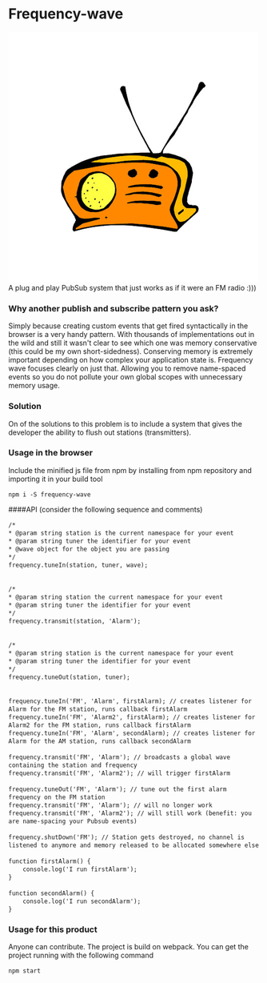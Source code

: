 # Frequency-wave 
<img src="src/radio.jpg"> <br>
A plug and play PubSub system that just works as if it were an FM radio :)))

### Why another publish and subscribe pattern you ask?
Simply because creating custom events that get fired syntactically in the browser is a very handy pattern. With thousands of implementations out in the wild and still it wasn't clear to see which one was memory conservative (this could be my own short-sidedness). Conserving memory is extremely important depending on how complex your application state is. Frequency wave focuses clearly on just that. Allowing you to remove name-spaced events so you do not pollute your own global scopes with unnecessary memory usage.

### Solution
On of the solutions to this problem is to include a system that gives the developer the ability to flush out stations (transmitters).

### Usage in the browser
Include the minified js file from npm by installing from npm repository and importing it in your build tool
```
npm i -S frequency-wave
```

####API (consider the following sequence and comments)
```
/*
* @param string station is the current namespace for your event
* @param string tuner the identifier for your event
* @wave object for the object you are passing
*/
frequency.tuneIn(station, tuner, wave);


/*
* @param string station the current namespace for your event
* @param string tuner the identifier for your event
*/
frequency.transmit(station, 'Alarm');


/*
* @param string station is the current namespace for your event
* @param string tuner the identifier for your event
*/
frequency.tuneOut(station, tuner);


frequency.tuneIn('FM', 'Alarm', firstAlarm); // creates listener for Alarm for the FM station, runs callback firstAlarm
frequency.tuneIn('FM', 'Alarm2', firstAlarm); // creates listener for Alarm2 for the FM station, runs callback firstAlarm
frequency.tuneIn('FM', 'Alarm', secondAlarm); // creates listener for Alarm for the AM station, runs callback secondAlarm

frequency.transmit('FM', 'Alarm'); // broadcasts a global wave containing the station and frequency
frequency.transmit('FM', 'Alarm2'); // will trigger firstAlarm

frequency.tuneOut('FM', 'Alarm'); // tune out the first alarm frequency on the FM station
frequency.transmit('FM', 'Alarm'); // will no longer work
frequency.transmit('FM', 'Alarm2'); // will still work (benefit: you are name-spacing your Pubsub events)

frequency.shutDown('FM'); // Station gets destroyed, no channel is listened to anymore and memory released to be allocated somewhere else

function firstAlarm() {
    console.log('I run firstAlarm');
}

function secondAlarm() {
    console.log('I run secondAlarm');
}
```

### Usage for this product
Anyone can contribute. The project is build on webpack.
You can get the project running with the following command
```
npm start
```
